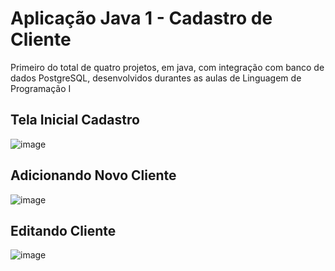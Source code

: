 # Aplicação Java 1 - Cadastro de Cliente
Primeiro do total de quatro projetos, em java, com integração com banco de dados PostgreSQL, desenvolvidos durantes as aulas de Linguagem de Programação I

## Tela Inicial Cadastro
![image](https://github.com/LeonardoSanga/Aplica-oJava01_CadastroCliente/assets/100099053/7515dd1b-ac6e-46f9-8d55-7da7af8acb44)


## Adicionando Novo Cliente
![image](https://github.com/LeonardoSanga/Aplica-oJava01_CadastroCliente/assets/100099053/8454a20b-cb32-4bc8-8080-d0c2e2643705)


## Editando Cliente
![image](https://github.com/LeonardoSanga/Aplica-oJava01_CadastroCliente/assets/100099053/3caebd98-e519-4702-846a-f02b236bb428)

